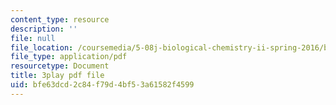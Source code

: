 ```yaml
---
content_type: resource
description: ''
file: null
file_location: /coursemedia/5-08j-biological-chemistry-ii-spring-2016/bfe63dcd2c84f79d4bf53a61582f4599_5BVGTxRKwOw.pdf
file_type: application/pdf
resourcetype: Document
title: 3play pdf file
uid: bfe63dcd-2c84-f79d-4bf5-3a61582f4599
---
```

